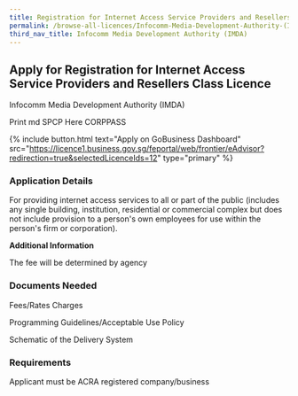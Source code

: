 ```yaml
---
title: Registration for Internet Access Service Providers and Resellers Class Licence
permalink: /browse-all-licences/Infocomm-Media-Development-Authority-(IMDA)/Registration-for-Internet-Access-Service-Providers-and-Resellers-Class-Licence
third_nav_title: Infocomm Media Development Authority (IMDA)
---
```


## Apply for Registration for Internet Access Service Providers and Resellers Class Licence

Infocomm Media Development Authority (IMDA)

Print md SPCP Here CORPPASS

{% include button.html text="Apply on GoBusiness Dashboard" src="https://licence1.business.gov.sg/feportal/web/frontier/eAdvisor?redirection=true&selectedLicenceIds=12" type="primary" %}

### Application Details

<p>For providing internet access services to all or part of the public (includes any single building, institution, residential or commercial complex but does not include provision to a person's own employees for use within the person's firm or corporation).</p>

**Additional Information**

The fee will be determined by agency

### Documents Needed

Fees/Rates Charges

Programming Guidelines/Acceptable Use Policy

Schematic of the Delivery System

### Requirements

Applicant must be ACRA registered company/business


